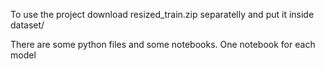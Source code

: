 To use the project download resized_train.zip separatelly and put it inside dataset/

There are some python files and some notebooks. One notebook for each model